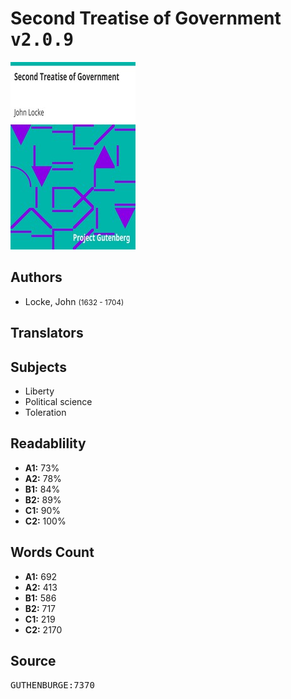 # Second Treatise of Government <kbd>v2.0.9</kbd>

![](./cover.medium.jpg "")

## Authors


 - Locke, John <small>(1632 - 1704)</small>

## Translators



## Subjects


 - Liberty
 - Political science
 - Toleration

## Readablility


 - **A1:** 73%
 - **A2:** 78%
 - **B1:** 84%
 - **B2:** 89%
 - **C1:** 90%
 - **C2:** 100%

## Words Count


 - **A1:** 692
 - **A2:** 413
 - **B1:** 586
 - **B2:** 717
 - **C1:** 219
 - **C2:** 2170

## Source


<kbd>GUTHENBURGE:7370</kbd>
